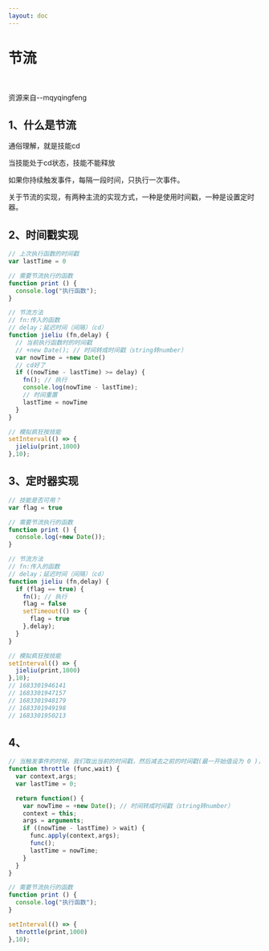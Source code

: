 ```yaml
---
layout: doc
---
```


# 节流



<br>

<el-link ref="https://github.com/mqyqingfeng/Blog/issues/26" target="_blank" type="primary">资源来自--mqyqingfeng</el-link>



## 1、什么是节流

通俗理解，就是技能cd

当技能处于cd状态，技能不能释放

如果你持续触发事件，每隔一段时间，只执行一次事件。

关于节流的实现，有两种主流的实现方式，一种是使用时间戳，一种是设置定时器。



## 2、时间戳实现

```js
// 上次执行函数的时间戳
var lastTime = 0

// 需要节流执行的函数
function print () {
  console.log("执行函数");
}

// 节流方法
// fn:传入的函数
// delay；延迟时间（间隔）（cd）
function jieliu (fn,delay) {
  // 当前执行函数时的时间戳
  // +new Date(); // 时间转成时间戳（string转number）
  var nowTime = +new Date()
  // cd好了
  if ((nowTime - lastTime) >= delay) {
    fn(); // 执行
    console.log(nowTime - lastTime);
    // 时间重置
    lastTime = nowTime
  }
}

// 模拟疯狂按技能
setInterval(() => {
  jieliu(print,1000)
},10);
```



## 3、定时器实现

```js
// 技能是否可用？
var flag = true

// 需要节流执行的函数
function print () {
  console.log(+new Date());
}

// 节流方法
// fn:传入的函数
// delay；延迟时间（间隔）（cd）
function jieliu (fn,delay) {
  if (flag == true) {
    fn(); // 执行
    flag = false
    setTimeout(() => {
      flag = true
    },delay);
  }
}

// 模拟疯狂按技能
setInterval(() => {
  jieliu(print,1000)
},10);
// 1683301946141
// 1683301947157
// 1683301948179
// 1683301949198
// 1683301950213
```



## 4、

```js
// 当触发事件的时候，我们取出当前的时间戳，然后减去之前的时间戳(最一开始值设为 0 )，如果大于设置的时间周期，就执行函数，然后更新时间戳为当前的时间戳，如果小于，就不执行。
function throttle (func,wait) {
  var context,args;
  var lastTime = 0;

  return function() {
    var nowTime = +new Date(); // 时间转成时间戳（string转number）
    context = this;
    args = arguments;
    if ((nowTime - lastTime) > wait) {
      func.apply(context,args);
      func();
      lastTime = nowTime;
    }
  }
}

// 需要节流执行的函数
function print () {
  console.log("执行函数");
}

setInterval(() => {
  throttle(print,1000)
},10);
```

